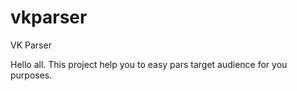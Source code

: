 # vkparser
VK Parser

Hello all. This project help you to easy pars target audience for you purposes.

